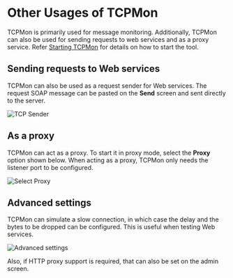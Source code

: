 # Other Usages of TCPMon

TCPMon is primarily used for message monitoring. Additionally, TCPMon
can also be used for sending requests to web services and as a proxy
service. Refer [Starting TCPMon](../tcp/starting_tcp_mon.md) for
details on how to start the tool.

## Sending requests to Web services

TCPMon can also be used as a request sender for Web services. The
request SOAP message can be pasted on the **Send** screen and sent directly
to the server.

![TCP Sender]({{base_path}}/assets/img/integrate/tcp/tcpmon-sender-other-usages.png)

## As a proxy

TCPMon can act as a proxy. To start it in proxy mode, select the **Proxy**
option shown below. When acting as a proxy, TCPMon only needs the listener port to
be configured.

![Select Proxy]({{base_path}}/assets/img/integrate/tcp/tcpmon-proxy-dialog.png)

## Advanced settings

TCPMon can simulate a slow connection, in which case the delay and the
bytes to be dropped can be configured. This is useful when testing Web
services.

![Advanced settings]({{base_path}}/assets/img/integrate/tcp/tcpmon-simulate-slow-connection.png)

Also, if HTTP proxy support is required, that can also be set on the
admin screen.
